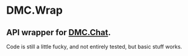 # DMC.Wrap
## API wrapper for [DMC.Chat](https://dmc.chat/).

Code is still a little fucky, and not entirely tested, but basic stuff works.